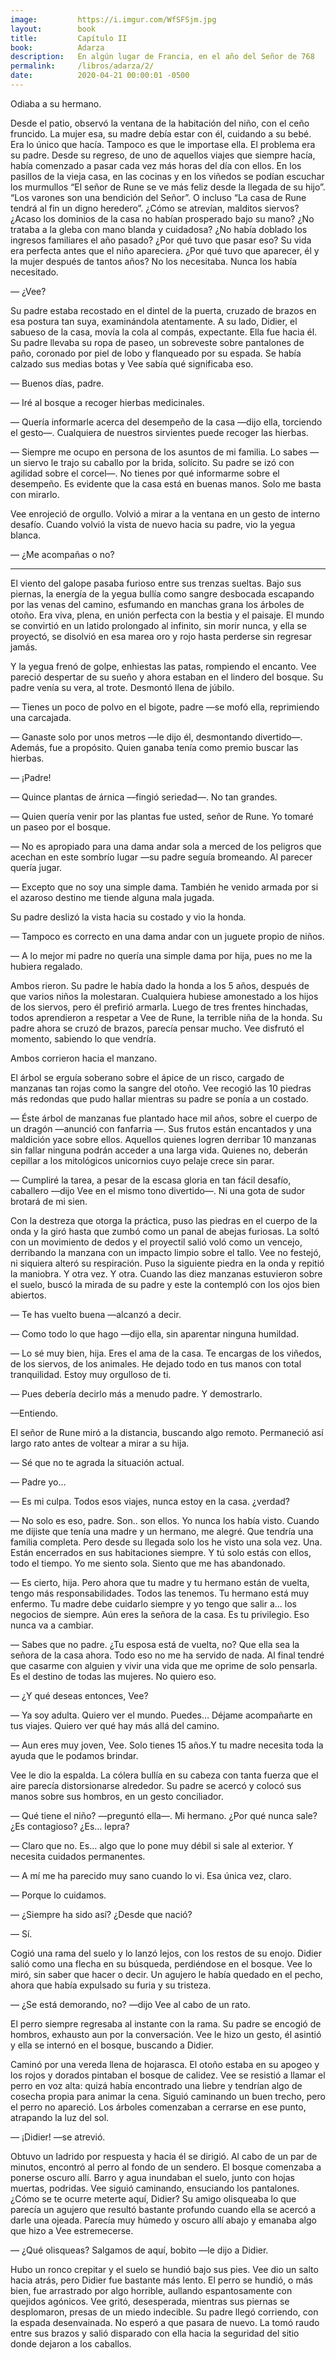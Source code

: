 ```yaml
---
image:         https://i.imgur.com/WfSFSjm.jpg
layout:        book
title:         Capítulo II
book:          Adarza
description:   En algún lugar de Francia, en el año del Señor de 768 
permalink:     /libros/adarza/2/
date:          2020-04-21 00:00:01 -0500
---
```


Odiaba a su hermano.

Desde el patio, observó la ventana de la habitación del niño, con el ceño fruncido. La mujer esa, su madre debía estar con él, cuidando a su bebé. Era lo único que hacía. Tampoco es que le importase ella. El problema era su padre. Desde su regreso, de uno de aquellos viajes que siempre hacía, había comenzado a pasar cada vez más horas del día con ellos. En los pasillos de la vieja casa, en las cocinas y en los viñedos se podían escuchar los murmullos “El señor de Rune se ve más feliz desde la llegada de su hijo”. “Los varones son una bendición del Señor”. O incluso “La casa de Rune tendrá al fin un digno heredero”. ¿Cómo se atrevían, malditos siervos? ¿Acaso los dominios de la casa no habían prosperado bajo su mano? ¿No trataba a la gleba con mano blanda y cuidadosa? ¿No había doblado los ingresos familiares el año pasado? ¿Por qué tuvo que pasar eso? Su vida era perfecta antes que el niño apareciera. ¿Por qué tuvo que aparecer, él y la mujer después de tantos años? No los necesitaba. Nunca los había necesitado.

— ¿Vee?

Su padre estaba recostado en el dintel de la puerta, cruzado de brazos en esa postura tan suya, examinándola atentamente. A su lado, Didier, el sabueso de la casa, movía la cola al compás, expectante. Ella fue hacia él. Su padre llevaba su ropa de paseo, un sobreveste sobre pantalones de paño, coronado por piel de lobo y flanqueado por su espada. Se había calzado sus medias botas y Vee sabía qué significaba eso.

— Buenos días, padre.

— Iré al bosque a recoger hierbas medicinales.

— Quería informarle acerca del desempeño de la casa —dijo ella, torciendo el gesto—. Cualquiera de nuestros sirvientes puede recoger las hierbas.

— Siempre me ocupo en persona de los asuntos de mi familia. Lo sabes —un siervo le trajo su caballo por la brida, solícito. Su padre se izó con agilidad sobre el corcel—. No tienes por qué informarme sobre el desempeño. Es evidente que la casa está en buenas manos. Solo me basta con mirarlo.

Vee enrojeció de orgullo. Volvió a mirar a la ventana en un gesto de interno desafío. Cuando volvió la vista de nuevo hacia su padre, vio la yegua blanca.

— ¿Me acompañas o no?

<hr class="double-line large">

El viento del galope pasaba furioso entre sus trenzas sueltas. Bajo sus piernas, la energía de la yegua bullía como sangre desbocada escapando por las venas del camino, esfumando en manchas grana los árboles de otoño. Era viva, plena, en unión perfecta con la bestia y el paisaje. El mundo se convirtió en un latido prolongado al infinito, sin morir nunca, y ella se proyectó, se disolvió en esa marea oro y rojo hasta perderse sin regresar jamás.

Y la yegua frenó de golpe, enhiestas las patas, rompiendo el encanto. Vee pareció despertar de su sueño y ahora estaban en el lindero del bosque. Su padre venía su vera, al trote. Desmontó llena de júbilo.

— Tienes un poco de polvo en el bigote, padre —se mofó ella, reprimiendo una carcajada.

— Ganaste solo por unos metros —le dijo él, desmontando divertido—. Además, fue a propósito. Quien ganaba tenía como premio buscar las hierbas.

— ¡Padre!

— Quince plantas de árnica —fingió seriedad—. No tan grandes.

— Quien quería venir por las plantas fue usted, señor de Rune. Yo tomaré un paseo por el bosque.

— No es apropiado para una dama andar sola a merced de los peligros que acechan en este sombrío lugar —su padre seguía bromeando. Al parecer quería jugar.

— Excepto que no soy una simple dama. También he venido armada por si el azaroso destino me tiende alguna mala jugada.

Su padre deslizó la vista hacia su costado y vio la honda.

— Tampoco es correcto en una dama andar con un juguete propio de niños.

— A lo mejor mi padre no quería una simple dama por hija, pues no me la hubiera regalado.

Ambos rieron. Su padre le había dado la honda a los 5 años, después de que varios niños la molestaran. Cualquiera hubiese amonestado a los hijos de los siervos, pero él prefirió armarla. Luego de tres frentes hinchadas, todos aprendieron a respetar a Vee de Rune, la terrible niña de la honda. Su padre ahora se cruzó de brazos, parecía pensar mucho. Vee disfrutó el momento, sabiendo lo que vendría.

Ambos corrieron hacia el manzano.

El árbol se erguía soberano sobre el ápice de un risco, cargado de manzanas tan rojas como la sangre del otoño. Vee recogió las 10 piedras más redondas que pudo hallar mientras su padre se ponía a un costado.

— Éste árbol de manzanas fue plantado hace mil años, sobre el cuerpo de un dragón —anunció con fanfarria —. Sus frutos están encantados y una maldición yace sobre ellos. Aquellos quienes logren derribar 10 manzanas sin fallar ninguna podrán acceder a una larga vida. Quienes no, deberán cepillar a los mitológicos unicornios cuyo pelaje crece sin parar. 

— Cumpliré la tarea, a pesar de la escasa gloria en tan fácil desafío, caballero —dijo Vee en el mismo tono divertido—. Ni una gota de sudor brotará de mi sien.

Con la destreza que otorga la práctica, puso las piedras en el cuerpo de la onda y la giró hasta que zumbó como un panal de abejas furiosas. La soltó con un movimiento de dedos y el proyectil salió voló como un vencejo, derribando la manzana con un impacto limpio sobre el tallo. Vee no festejó, ni siquiera alteró su respiración. Puso la siguiente piedra en la onda y repitió la maniobra. Y otra vez. Y otra. Cuando las diez manzanas estuvieron sobre el suelo, buscó la mirada de su padre y este la contempló con los ojos bien abiertos.

— Te has vuelto buena —alcanzó a decir.

— Como todo lo que hago —dijo ella, sin aparentar ninguna humildad.

— Lo sé muy bien, hija. Eres el ama de la casa. Te encargas de los viñedos, de los siervos, de los animales. He dejado todo en tus manos con total tranquilidad. Estoy muy orgulloso de ti.

— Pues debería decirlo más a menudo padre. Y demostrarlo.

—Entiendo.

El señor de Rune miró a la distancia, buscando algo remoto. Permaneció así largo rato antes de voltear a mirar a su hija.

— Sé que no te agrada la situación actual.

— Padre yo…

— Es mi culpa. Todos esos viajes, nunca estoy en la casa. ¿verdad?

— No solo es eso, padre. Son.. son ellos. Yo nunca los había visto. Cuando me dijiste que tenía una madre y un hermano, me alegré. Que tendría una familia completa. Pero desde su llegada solo los he visto una sola vez. Una. Están encerrados en sus habitaciones siempre. Y tú solo estás con ellos, todo el tiempo. Yo me siento sola. Siento que me has abandonado.

— Es cierto, hija. Pero ahora que tu madre y tu hermano están de vuelta, tengo más responsabilidades. Todos las tenemos. Tu hermano está muy enfermo. Tu madre debe cuidarlo siempre y yo tengo que salir a… los negocios de siempre. Aún eres la señora de la casa. Es tu privilegio. Eso nunca va a cambiar.

— Sabes que no padre. ¿Tu esposa está de vuelta, no? Que ella sea la señora de la casa ahora. Todo eso no me ha servido de nada. Al final tendré que casarme con alguien y vivir una vida que me oprime de solo pensarla. Es el destino de todas las mujeres. No quiero eso.

— ¿Y qué deseas entonces, Vee?

— Ya soy adulta. Quiero ver el mundo. Puedes… Déjame acompañarte en tus viajes. Quiero ver qué hay más allá del camino.

— Aun eres muy joven, Vee. Solo tienes 15 años.Y tu madre necesita toda la ayuda que le podamos brindar.

Vee le dio la espalda. La cólera bullía en su cabeza con tanta fuerza que el aire parecía distorsionarse alrededor. Su padre se acercó y colocó sus manos sobre sus hombros, en un gesto conciliador.

— Qué tiene el niño? —preguntó ella—. Mi hermano. ¿Por qué nunca sale? ¿Es contagioso? ¿Es… lepra?

— Claro que no. Es… algo que lo pone muy débil si sale al exterior. Y necesita cuidados permanentes. 

— A mí me ha parecido muy sano cuando lo vi. Esa única vez, claro.

— Porque lo cuidamos.

— ¿Siempre ha sido así? ¿Desde que nació?

— Sí.

Cogió una rama del suelo y lo lanzó lejos, con los restos de su enojo. Didier salió como una flecha en su búsqueda, perdiéndose en el bosque. Vee lo miró, sin saber que hacer o decir. Un agujero le había quedado en el pecho, ahora que había expulsado su furia y su tristeza.

— ¿Se está demorando, no? —dijo Vee al cabo de un rato.

El perro siempre regresaba al instante con la rama. Su padre se encogió de hombros, exhausto aun por la conversación. Vee le hizo un gesto, él asintió y ella se internó en el bosque, buscando a Didier.

Caminó por una vereda llena de hojarasca. El otoño estaba en su apogeo y los rojos y dorados pintaban el bosque de calidez. Vee se resistió a llamar el perro en voz alta: quizá había encontrado una liebre y tendrían algo de cosecha propia para animar la cena. Siguió caminando un buen trecho, pero el perro no apareció. Los árboles comenzaban a cerrarse en ese punto, atrapando la luz del sol. 

— ¡Didier! —se atrevió.

Obtuvo un ladrido por respuesta y hacia él se dirigió. Al cabo de un par de minutos, encontró al perro al fondo de un sendero. El bosque comenzaba a ponerse oscuro allí. Barro y agua inundaban el suelo, junto con hojas muertas, podridas. Vee siguió caminando, ensuciando los pantalones. ¿Cómo se te ocurre meterte aquí, Didier? Su amigo olisqueaba lo que parecía un agujero que resultó bastante profundo cuando ella se acercó a darle una ojeada. Parecía muy húmedo y oscuro allí abajo y emanaba algo que hizo a Vee estremecerse. 

— ¿Qué olisqueas? Salgamos de aquí, bobito —le dijo a Didier.

Hubo un ronco crepitar y el suelo se hundió bajo sus pies. Vee dio un salto hacia atrás, pero Didier fue bastante más lento. El perro se hundió, o más bien, fue arrastrado por algo horrible, aullando espantosamente con quejidos agónicos. Vee gritó, desesperada, mientras sus piernas se desplomaron, presas de un miedo indecible. Su padre llegó corriendo, con la espada desenvainada. No esperó a que pasara de nuevo. La tomó raudo entre sus brazos y salió disparado con ella hacia la seguridad del sitio donde dejaron a los caballos.

